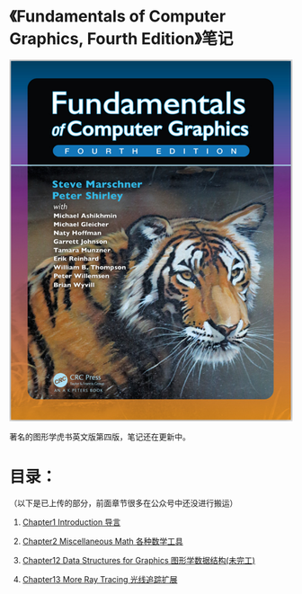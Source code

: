 # 《Fundamentals of Computer Graphics, Fourth Edition》笔记

![picture 19](Media/3213d18f0063b7f0e047cb0708313eafae7efff2d56bae9a0da19fd352545767.png)  

著名的图形学虎书英文版第四版，笔记还在更新中。

# 目录：

（以下是已上传的部分，前面章节很多在公众号中还没进行搬运）

1. [Chapter1 Introduction 导言](./Chapter1%20Introduction%20导言/README.md)

1. [Chapter2 Miscellaneous Math 各种数学工具](./Chapter2%20Miscellaneous%20Math%20各种数学工具/README.md)

1. [Chapter12 Data Structures for Graphics 图形学数据结构(未完工)](./Chapter12%20Data%20Structures%20for%20Graphics%20图形学中的数据结构/README.md)

1. [Chapter13 More Ray Tracing 光线追踪扩展](./Chapter13%20More%20Ray%20Tracing%20光线追踪扩展/README.md)